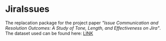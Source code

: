 # JiraIssues
The replacation package for the project paper _"Issue Communication and Resolution Outcomes: A Study of Tone, Length, and Effectiveness on Jira"_.
The dataset used can be found here: [LINK](https://zenodo.org/records/8237408)
